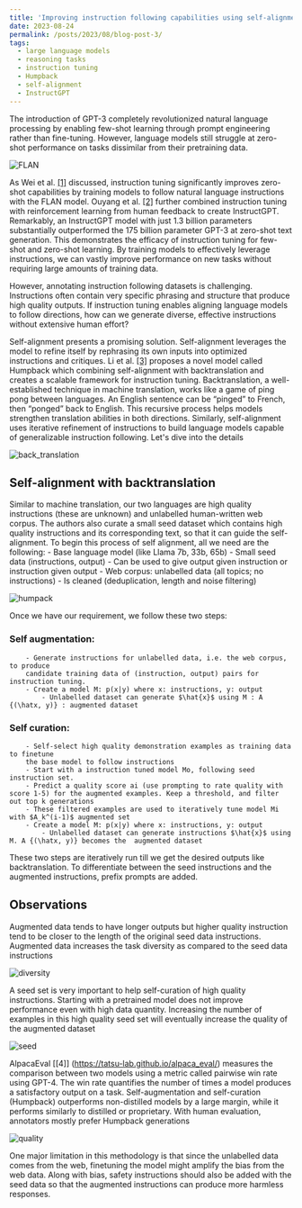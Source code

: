 ```yaml
---
title: 'Improving instruction following capabilities using self-alignment'
date: 2023-08-24
permalink: /posts/2023/08/blog-post-3/
tags:
  - large language models
  - reasoning tasks
  - instruction tuning
  - Humpback
  - self-alignment
  - InstructGPT
---
```


The introduction of GPT-3 completely revolutionized natural language processing by enabling few-shot learning through prompt engineering rather than fine-tuning. However, language models still struggle at zero-shot performance on tasks dissimilar from their pretraining data.

![FLAN](https://AakankshaSanctis.github.io/images/self-alignment/FLAN.png)

 As Wei et al. [[1]](https://arxiv.org/abs/2109.01652) discussed, instruction tuning significantly improves zero-shot capabilities by training models to follow natural language instructions with the FLAN model. Ouyang et al. [[2]](https://arxiv.org/abs/2203.02155) further combined instruction tuning with reinforcement learning from human feedback to create InstructGPT. Remarkably, an InstructGPT model with just 1.3 billion parameters substantially outperformed the 175 billion parameter GPT-3 at zero-shot text generation. This demonstrates the efficacy of instruction tuning for few-shot and zero-shot learning. By training models to effectively leverage instructions, we can vastly improve performance on new tasks without requiring large amounts of training data.

However, annotating instruction following datasets is challenging. Instructions often contain very specific phrasing and structure that produce high quality outputs. If instruction tuning enables aligning language models to follow directions, how can we generate diverse, effective instructions without extensive human effort? 


 Self-alignment presents a promising solution. Self-alignment leverages the model to refine itself by rephrasing its own inputs into optimized instructions and critiques. Li et al. [[3]](https://arxiv.org/pdf/2308.06259.pdf) proposes a novel model called Humpback which combining self-alignment with backtranslation and creates a scalable framework for instruction tuning. Backtranslation, a well-established technique in machine translation, works like a game of ping pong between languages. An English sentence can be “pinged” to French, then “ponged” back to English. This recursive process helps models strengthen translation abilities in both directions. Similarly, self-alignment uses iterative refinement of instructions to build language models capable of generalizable instruction following. Let's dive into the details

![back_translation](https://AakankshaSanctis.github.io/images/self-alignment/back-translation.png)

Self-alignment with backtranslation
------

Similar to machine translation, our two languages are high quality instructions (these are unknown) and unlabelled human-written web corpus. The authors also curate a small seed dataset which contains high quality instructions and its corresponding text, so that it can guide the self-alignment. To begin this process of self alignment, all we need are the following:
    - Base language model (like Llama 7b, 33b, 65b)
    - Small seed data (instructions, output)
        - Can be used to give output given instruction or instruction given output
    - Web corpus: unlabelled data (all topics; no instructions)
        - Is cleaned (deduplication, length and noise filtering)

![humpack](https://AakankshaSanctis.github.io/images/self-alignment/humpback.png)

Once we have our requirement, we follow these two steps:
### Self augmentation:
        - Generate instructions for unlabelled data, i.e. the web corpus, to produce
        candidate training data of (instruction, output) pairs for instruction tuning.
        - Create a model M: p(x|y) where x: instructions, y: output
            - Unlabelled dataset can generate $\hat{x}$ using M : A {(\hatx, y)} : augmented dataset
### Self curation:
        - Self-select high quality demonstration examples as training data to finetune
        the base model to follow instructions
        - Start with a instruction tuned model Mo, following seed instruction set.
        - Predict a quality score ai (use prompting to rate quality with score 1-5) for the augmented examples. Keep a threshold, and filter out top k generations
        - These filtered examples are used to iteratively tune model Mi with $A_k^(i-1)$ augmented set
        - Create a model M: p(x|y) where x: instructions, y: output
            - Unlabelled dataset can generate instructions $\hat{x}$ using M. A {(\hatx, y)} becomes the  augmented dataset


These two steps are iteratively run till we get the desired outputs like backtranslation. To differentiate between the seed instructions and the augmented instructions, prefix prompts are added.


Observations
------

Augmented data tends to have longer outputs but higher quality instruction tend to be closer to the length of the original seed data instructions. Augmented data increases the task diversity as compared to the seed data instructions

![diversity](https://AakankshaSanctis.github.io/images/self-alignment/diversity.png)

A seed set is very important to help self-curation of high quality instructions. Starting with a pretrained model does not improve performance even with high data quantity. Increasing the number of examples in this high quality seed set will eventually increase the quality of the augmented dataset

![seed](https://AakankshaSanctis.github.io/images/self-alignment/seed_effect.png)

AlpacaEval [[4]] (https://tatsu-lab.github.io/alpaca_eval/) measures the comparison between two models using a metric called pairwise win rate using GPT-4. The win rate quantifies the number of times a model produces a satisfactory output on a task. Self-augmentation and self-curation (Humpback) outperforms non-distilled models by a large margin, while it performs similarly to distilled or proprietary. With human evaluation, annotators mostly prefer Humpback generations

![quality](https://AakankshaSanctis.github.io/images/self-alignment/generation_quality.png)



One major limitation in this methodology is that since the unlabelled data comes from the web, finetuning the model might amplify the bias from the web data. Along with bias, safety instructions should also be added with the seed data so that the augmented instructions can produce more harmless responses.








